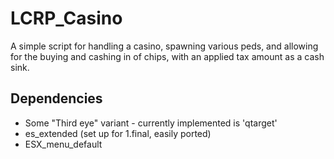# LCRP_Casino
 A simple script for handling a casino, spawning various peds, and allowing for the buying and cashing in of chips, with an applied tax amount as a cash sink.

 ## Dependencies
 - Some "Third eye" variant - currently implemented is 'qtarget'
 - es_extended (set up for 1.final, easily ported)
 - ESX_menu_default
